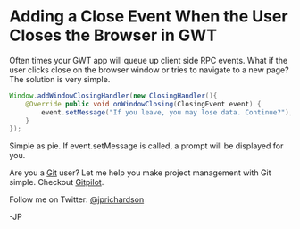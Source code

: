 <!--
author: JP Richardson
publish: Fri Aug 06 2010 23:23:28 GMT-0500 (CDT)
status: publish
type: post
link: https://procbits.wordpress.com/2010/08/06/adding-a-close-event-when-the-user-closes-the-browser-in-gwt/
tags: GWT
slug: 2010/08/06/adding-a-close-event-when-the-user-closes-the-browser-in-gwt
-->

Adding a Close Event When the User Closes the Browser in GWT
============================================================

Often times your GWT app will queue up client side RPC events. What if
the user clicks close on the browser window or tries to navigate to a
new page? The solution is very simple.

```java
Window.addWindowClosingHandler(new ClosingHandler(){
    @Override public void onWindowClosing(ClosingEvent event) {
        event.setMessage("If you leave, you may lose data. Continue?");
    }
});
```

Simple as pie. If event.setMessage is called, a prompt will be displayed
for you.

Are you a [Git](http://gitpilot.com) user? Let me help you make project
management with Git simple. Checkout [Gitpilot](http://gitpilot.com).

Follow me on Twitter: [@jprichardson](http://twitter.com/jprichardson)

-JP
